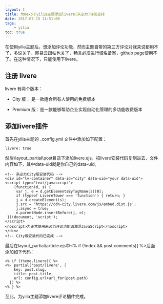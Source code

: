 ```yaml
---
layout: t
title: 为Hexo下yilia主题添加livere(来必力)评论支持
date: 2017-07-15 11:51:00
tags:
	- yilia
toc: true
---
```

在使用yilia主题后，想添加评论功能，然而主题自带的第三方评论对我来说都用不了，多说关了，网易云跟帖也关了，畅言必须进行域名备案，github page使用不了。在这种情况下，只能使用下livere。	
## 注册 livere
livere 有两个版本：

- City 版： 是一款适合所有人使用的免费版本

- Premium 版：是一款能够帮助企业实现自动化管理的多功能收费版本

## 添加livere插件
首先在yilia主题的 _config.yml 文件中添加如下配置：

``` 	
livere: true
```
<!--more-->
然后\layout_partial\post目录下添加livere.ejs，把livere安装代码复制进去，文件内容如下，其中data-uid就是你自己的data-uid。

```
<!-- 来必力City版安装代码 -->
<div id="lv-container" data-id="city" data-uid="your data-uid">
<script type="text/javascript">
	(function(d, s) {
     var j, e = d.getElementsByTagName(s)[0];
     if (typeof LivereTower === 'function') { return; }
     j = d.createElement(s);
     j.src = 'https://cdn-city.livere.com/js/embed.dist.js';
     j.async = true;
     e.parentNode.insertBefore(j, e);
 })(document, 'script');
</script>
<noscript>为正常使用来必力评论功能请激活JavaScript</noscript>
</div>
<!-- City版安装代码已完成 -->
```

最后在layout_partial\article.ejs中<% if (!index && post.comments){ %>后面添加如下代码：

```
<% if (theme.livere){ %>
<%- partial('post/livere', {
    key: post.slug,
    title: post.title,
    url: config.url+url_for(post.path)
  }) %>
<% } %>
```

至此，为yilia主题添加livere评论插件完成。




